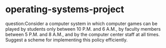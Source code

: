# operating-systems-project
question:Consider a computer system in which computer games can be played
by students only between 10 P.M. and 6 A.M., by faculty members
between 5 P.M. and 8 A.M., and by the computer center staff at all
times. Suggest a scheme for implementing this policy efficiently.
